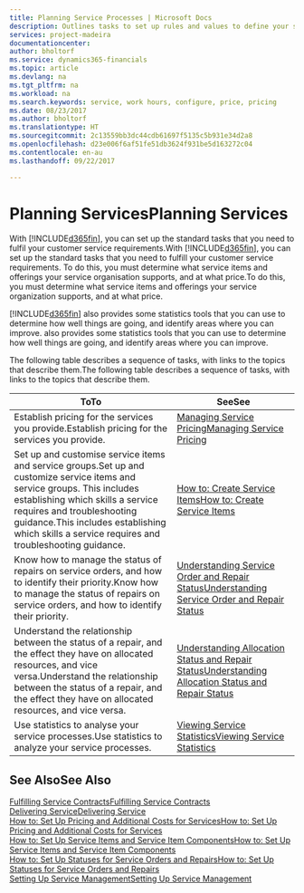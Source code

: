 ```yaml
---
title: Planning Service Processes | Microsoft Docs
description: Outlines tasks to set up rules and values to define your service policies and processes.
services: project-madeira
documentationcenter: 
author: bholtorf
ms.service: dynamics365-financials
ms.topic: article
ms.devlang: na
ms.tgt_pltfrm: na
ms.workload: na
ms.search.keywords: service, work hours, configure, price, pricing
ms.date: 08/23/2017
ms.author: bholtorf
ms.translationtype: HT
ms.sourcegitcommit: 2c13559bb3dc44cdb61697f5135c5b931e34d2a8
ms.openlocfilehash: d23e006f6af51fe51db3624f931be5d163272c04
ms.contentlocale: en-au
ms.lasthandoff: 09/22/2017

---
```

# <a name="planning-services"></a><span data-ttu-id="34268-103">Planning Services</span><span class="sxs-lookup"><span data-stu-id="34268-103">Planning Services</span></span>
<span data-ttu-id="34268-104">With [!INCLUDE[d365fin](includes/d365fin_md.md)], you can set up the standard tasks that you need to fulfil your customer service requirements.</span><span class="sxs-lookup"><span data-stu-id="34268-104">With [!INCLUDE[d365fin](includes/d365fin_md.md)], you can set up the standard tasks that you need to fulfill your customer service requirements.</span></span> <span data-ttu-id="34268-105">To do this, you must determine what service items and offerings your service organisation supports, and at what price.</span><span class="sxs-lookup"><span data-stu-id="34268-105">To do this, you must determine what service items and offerings your service organization supports, and at what price.</span></span>   

[!INCLUDE[d365fin](includes/d365fin_md.md)]<span data-ttu-id="34268-106"> also provides some statistics tools that you can use to determine how well things are going, and identify areas where you can improve.</span><span class="sxs-lookup"><span data-stu-id="34268-106"> also provides some statistics tools that you can use to determine how well things are going, and identify areas where you can improve.</span></span>
  
<span data-ttu-id="34268-107">The following table describes a sequence of tasks, with links to the topics that describe them.</span><span class="sxs-lookup"><span data-stu-id="34268-107">The following table describes a sequence of tasks, with links to the topics that describe them.</span></span>   
  
|<span data-ttu-id="34268-108">**To**</span><span class="sxs-lookup"><span data-stu-id="34268-108">**To**</span></span>|<span data-ttu-id="34268-109">**See**</span><span class="sxs-lookup"><span data-stu-id="34268-109">**See**</span></span>|  
|------------|-------------|  
|<span data-ttu-id="34268-110">Establish pricing for the services you provide.</span><span class="sxs-lookup"><span data-stu-id="34268-110">Establish pricing for the services you provide.</span></span>|[<span data-ttu-id="34268-111">Managing Service Pricing</span><span class="sxs-lookup"><span data-stu-id="34268-111">Managing Service Pricing</span></span>](service-service-price-management.md)|
|<span data-ttu-id="34268-112">Set up and customise service items and service groups.</span><span class="sxs-lookup"><span data-stu-id="34268-112">Set up and customize service items and service groups.</span></span> <span data-ttu-id="34268-113">This includes establishing which skills a service requires and troubleshooting guidance.</span><span class="sxs-lookup"><span data-stu-id="34268-113">This includes establishing which skills a service requires and troubleshooting guidance.</span></span>| [<span data-ttu-id="34268-114">How to: Create Service Items</span><span class="sxs-lookup"><span data-stu-id="34268-114">How to: Create Service Items</span></span>](service-how-to-create-service-items.md)|  
|<span data-ttu-id="34268-115">Know how to manage the status of repairs on service orders, and how to identify their priority.</span><span class="sxs-lookup"><span data-stu-id="34268-115">Know how to manage the status of repairs on service orders, and how to identify their priority.</span></span>|[<span data-ttu-id="34268-116">Understanding Service Order and Repair Status</span><span class="sxs-lookup"><span data-stu-id="34268-116">Understanding Service Order and Repair Status</span></span>](service-service-order-status-and-repair-status.md)|  
|<span data-ttu-id="34268-117">Understand the relationship between the status of a repair, and the effect they have on allocated resources, and vice versa.</span><span class="sxs-lookup"><span data-stu-id="34268-117">Understand the relationship between the status of a repair, and the effect they have on allocated resources, and vice versa.</span></span>|[<span data-ttu-id="34268-118">Understanding Allocation Status and Repair Status</span><span class="sxs-lookup"><span data-stu-id="34268-118">Understanding Allocation Status and Repair Status</span></span>](service-allocation-status-and-repair-status.md)|  
|<span data-ttu-id="34268-119">Use statistics to analyse your service processes.</span><span class="sxs-lookup"><span data-stu-id="34268-119">Use statistics to analyze your service processes.</span></span> | [<span data-ttu-id="34268-120">Viewing Service Statistics</span><span class="sxs-lookup"><span data-stu-id="34268-120">Viewing Service Statistics</span></span>](service-service-statistics.md) |

## <a name="see-also"></a><span data-ttu-id="34268-121">See Also</span><span class="sxs-lookup"><span data-stu-id="34268-121">See Also</span></span>
[<span data-ttu-id="34268-122">Fulfilling Service Contracts</span><span class="sxs-lookup"><span data-stu-id="34268-122">Fulfilling Service Contracts</span></span>](service-fulfill-service-contracts.md)  
[<span data-ttu-id="34268-123">Delivering Service</span><span class="sxs-lookup"><span data-stu-id="34268-123">Delivering Service</span></span>](service-deliver-service.md)  
[<span data-ttu-id="34268-124">How to: Set Up Pricing and Additional Costs for Services</span><span class="sxs-lookup"><span data-stu-id="34268-124">How to: Set Up Pricing and Additional Costs for Services</span></span>](service-how-setup-service-costs-pricing.md)  
[<span data-ttu-id="34268-125">How to: Set Up Service Items and Service Item Components</span><span class="sxs-lookup"><span data-stu-id="34268-125">How to: Set Up Service Items and Service Item Components</span></span>](service-how-setup-service-items.md)  
[<span data-ttu-id="34268-126">How to: Set Up Statuses for Service Orders and Repairs</span><span class="sxs-lookup"><span data-stu-id="34268-126">How to: Set Up Statuses for Service Orders and Repairs</span></span>](service-order-repair-status.md)  
[<span data-ttu-id="34268-127">Setting Up Service Management</span><span class="sxs-lookup"><span data-stu-id="34268-127">Setting Up Service Management</span></span>](service-setup-service.md)  

